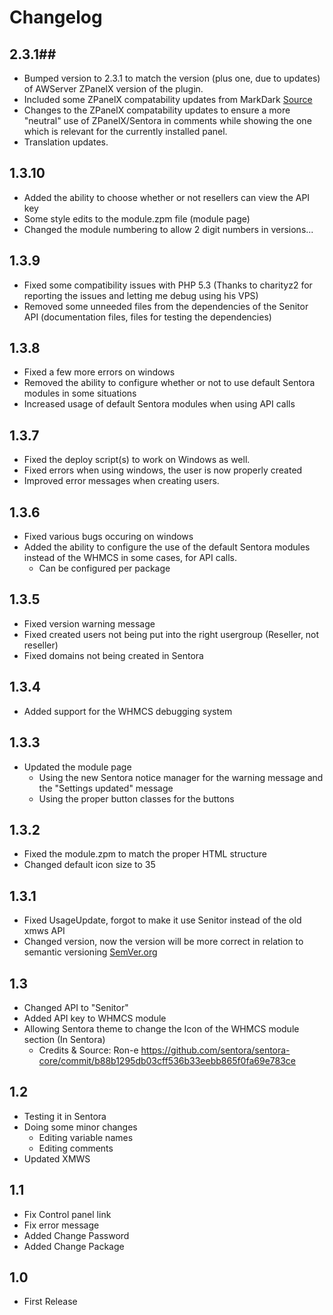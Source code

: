 # Changelog #

## 2.3.1##
- Bumped version to 2.3.1 to match the version (plus one, due to updates) of AWServer ZPanelX version of the plugin.
- Included some ZPanelX compatability updates from MarkDark [Source](http://forums.sentora.org/showthread.php?tid=1563&pid=12786#pid12786)
- Changes to the ZPanelX compatability updates to ensure a more "neutral" use of ZPanelX/Sentora in comments while showing the one which is relevant for the currently installed panel.
- Translation updates.

## 1.3.10 ##
- Added the ability to choose whether or not resellers can view the API key
- Some style edits to the module.zpm file (module page)
- Changed the module numbering to allow 2 digit numbers in versions...

## 1.3.9 ##
- Fixed some compatibility issues with PHP 5.3 (Thanks to charityz2 for reporting the issues and letting me debug using his VPS)
- Removed some unneeded files from the dependencies of the Senitor API (documentation files, files for testing the dependencies)

## 1.3.8 ##
- Fixed a few more errors on windows
- Removed the ability to configure whether or not to use default Sentora modules in some situations
- Increased usage of default Sentora modules when using API calls

## 1.3.7 ##
- Fixed the deploy script(s) to work on Windows as well.
- Fixed errors when using windows, the user is now properly created
- Improved error messages when creating users.

## 1.3.6 ##
- Fixed various bugs occuring on windows
- Added the ability to configure the use of the default Sentora modules instead of the WHMCS in some cases, for API calls.
	- Can be configured per package

## 1.3.5 ##
- Fixed version warning message
- Fixed created users not being put into the right usergroup (Reseller, not reseller)
- Fixed domains not being created in Sentora

## 1.3.4 ##
- Added support for the WHMCS debugging system

## 1.3.3 ##
- Updated the module page
	- Using the new Sentora notice manager for the warning message and the "Settings updated" message
	- Using the proper button classes for the buttons

## 1.3.2 ##
- Fixed the module.zpm to match the proper HTML structure
- Changed default icon size to 35

## 1.3.1 ##
- Fixed UsageUpdate, forgot to make it use Senitor instead of the old xmws API
- Changed version, now the version will be more correct in relation to semantic versioning [SemVer.org](http://semver.org)

## 1.3 ##
- Changed API to "Senitor"
- Added API key to WHMCS module
- Allowing Sentora theme to change the Icon of the WHMCS module section (In Sentora)
	- Credits & Source: Ron-e https://github.com/sentora/sentora-core/commit/b88b1295db03cff536b33eebb865f0fa69e783ce

## 1.2 ##
- Testing it in Sentora
- Doing some minor changes
	- Editing variable names
	- Editing comments
- Updated XMWS

## 1.1 ##
- Fix Control panel link
- Fix error message
- Added Change Password
- Added Change Package

## 1.0 ##
- First Release
